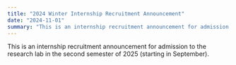 ```yaml
---
title: "2024 Winter Internship Recruitment Announcement"
date: "2024-11-01"
summary: "This is an internship recruitment announcement for admission to the research lab in the second semester of 2025 (starting in September)."
---
```


This is an internship recruitment announcement for admission to the research lab in the second semester of 2025 (starting in September).